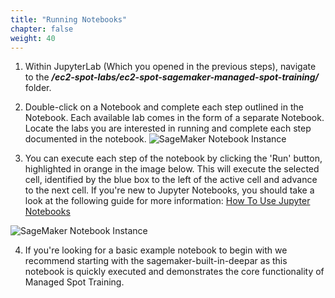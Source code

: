 ```yaml
---
title: "Running Notebooks"
chapter: false
weight: 40
---
```


1. Within JupyterLab (Which you opened in the previous steps), navigate to the ***/ec2-spot-labs/ec2-spot-sagemaker-managed-spot-training/*** folder.

2. Double-click on a Notebook and complete each step outlined in the Notebook. Each available lab comes in the form of a separate Notebook. Locate the labs you are interested in running and complete each step documented in the notebook.  ![SageMaker Notebook Instance](/images/using-sagemaker-managed-spot-training/jupyter-3.png)

3. You can execute each step of the notebook by clicking the 'Run' button, highlighted in orange in the image below. This will execute the selected cell, identified by the blue box to the left of the active cell and advance to the next cell. If you're new to Jupyter Notebooks, you should take a look at the following guide for more information: [How To Use Jupyter Notebooks](https://www.codecademy.com/articles/how-to-use-jupyter-notebooks)

![SageMaker Notebook Instance](/images/using-sagemaker-managed-spot-training/jupyter-4.png)

4. If you're looking for a basic example notebook to begin with we recommend starting with the sagemaker-built-in-deepar as this notebook is quickly executed and demonstrates the core functionality of Managed Spot Training.